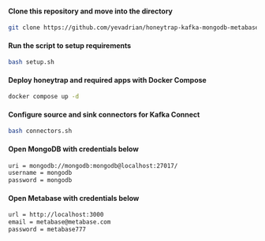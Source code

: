 #### Clone this repository and move into the directory
```bash
git clone https://github.com/yevadrian/honeytrap-kafka-mongodb-metabase && cd honeytrap-kafka-mongodb-metabase
```

#### Run the script to setup requirements
```bash
bash setup.sh
```

#### Deploy honeytrap and required apps with Docker Compose
```bash
docker compose up -d
```

#### Configure source and sink connectors for Kafka Connect
```bash
bash connectors.sh
```

#### Open MongoDB with credentials below
```txt
uri = mongodb://mongodb:mongodb@localhost:27017/
username = mongodb
password = mongodb
```

#### Open Metabase with credentials below
```txt
url = http://localhost:3000
email = metabase@metabase.com
password = metabase777
```
